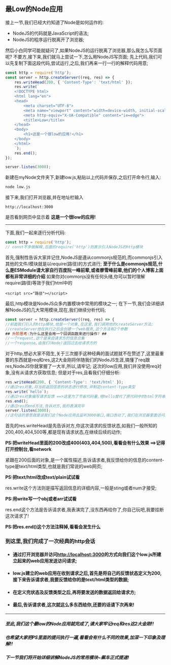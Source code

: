 ## 最Low的Node应用
接上一节,我们已经大约知道了Node是如何运作的:
* NodeJS的代码就是JavaScript的语法;
* NodeJS的程序运行脱离开了浏览器;

然后小白同学可能就疑问了,如果NodeJS的运行脱离了浏览器,那么我怎么写页面呢?
不要方,接下来,我们就马上尝试一下,怎么用NodeJS写页面;
先上代码,我们可以先复制下面这段代码,尝试运行,之后,我们再来一行一行的解释代码用意;
```Javascript {.line-numbers}
const http = require('http');
const server = http.createServer((req, res) => {
    res.writeHead(200, { 'Content-Type': 'text/html' });
    res.write(`
    <!DOCTYPE html>
    <html lang="en">
    <head>
        <meta charset="UTF-8">
        <meta name="viewport" content="width=device-width, initial-scale=1.0">
        <meta http-equiv="X-UA-Compatible" content="ie=edge">
        <title>Low</title>
    </head>
    <body>
        <h1>这是一个很low的应用!</h1>
    </body>
    </html>
    `);
    res.end();
});

server.listen(3000);
```
新建在myNode文件夹下,新建low.js,粘贴以上代码并保存,之后打开命令行,输入:
```bash
node low.js
```
接下来,我们打开浏览器,并在地址栏输入
```
http://localhost:3000
```
是否看到网页中显示着 **这是一个很low的应用!**

---
下面,我们一起来逐行分析代码:

```Javascript {.line-numbers}
const http = require('http');
// const不多做解释,后面的require('http')则表示引入NodeJS的http模块
```
首先,强制性告诉大家并记住,NodeJS是遵从commonjs规范的,而commonjs引入其他的文件/模块就是以require(路径)的方式进行;
**至于什么是commonjs规范,什么是ESModule请大家自行百度阮一峰前辈,或者廖雪峰前辈,他们的个人博客上面都有非常详细的介绍**
如果你对commonjs没有任何头绪,你可以暂时理解require(路径)等效于我们html中的
```
<script src="路径"></script>
```
最后,http模块是NodeJS众多内置模块中常用的模块之一;
在下一节,我们会详细讲解NodeJS的几大常用模块,现在,我们继续分析代码;
```Javascript {.line-numbers}
const server = http.createServer((req, res) => {
//前面我们引入的http模块,他是一个对象,在这里,我们调用他的createServer方法;
//createServer他在执行之后会创建一个web服务,这个方法有2个参数
## 升阶思考:为什么这里会用一个回调函数来进行操作? ##
//一个request,这个是来自请求方的信息合集
//一个response,由我们(Node)返回过去给请求方的
```
对于http,想必大家不陌生,关于三次握手这种经典的面试题就不在赘述了,这里最重要的东西就是req和res,这2大金刚将伴随我们的NodeJS生涯,搞懂了req跟res,NodeJS你就掌握了一大半,所以,请牢记;
这次的low应用,我们并没使用req对象,没有从请求方获取信息;
但是对于res,且看我们仔细分析:
```Javascript {.line-numbers}
res.writeHead(200, { 'Content-Type': 'text/html' });
//通过res对象,将当前返回信息的状态进行修改,并制定content-type类型
res.write(`hello`);
//通过res对象编写请求反馈 ==>这里为了节省代码量,用hello替代了原代码中的html字符串
res.end();
//通过res的end方法,告诉对方,我的表演完毕
server.listen(3000);
//这句话的意思就是说我们这个Node应用去监听3000端口,端口改动了,我们在浏览器里面访问的地址也要相应的改动
```
首先的res.writeHead是先告诉对方,你这次请求的反馈状态,如我们一般所知的200,400,404,500等,都是现有请求状态,在继续后续的动作;

**PS:把writeHead里面的200改成400(403,404,500),看看会有什么效果 ==>记得打开控制台,看network**

紧跟在200后面的对象,是一个属性描述,告诉请求者,我反馈给你的信息的content-type是text/html类型,也就是我们常说的web网页;

**PS:把text/html改成text/plain试试看**

res.write这个方法则是描写返回信息的详细内容,一般是sting或者num才接受;

**PS:用write写一个obj或者arr试试看**

res.end这个方法是告诉请求者,我表演完了,没东西再给你了,你自己玩吧,我要挂断这次请求了!

**PS:把res.end()这个方法注释掉,看看会发生什么**

### 到这里,我们完成了一次经典的http会话
* #### 通过打开浏览器并访问[http://localhost:3000]()的方式向我们这个low.js所建立起来的web应用发送访问请求;
* #### low.js建立的web应用在收到请求之后,首先是将自己的反馈状态定义为200,接下来告诉请求者,我要反馈给你的是text/html类型的数据;
* #### 在定义完状态及反馈类型之后,再将要发送的数据返回给请求方;
* #### 最后,告诉请求者,这次就这么多东西给你,还要的话请下次再来!

---
##### 至此,我们这个最low的Node应用就完成了,请大家牢记req和res这2大金刚!!
##### 也希望大家把PS里面的提问执行一遍,看看会有什么不同的效果,加深一下印象及理解!!
##### 下一节我们将开始详细讲解NodeJS的常用模块~飙车正式提速!
